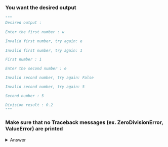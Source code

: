 ### You want the desired output
```py
"""
Desired output : 
    
Enter the first number : w

Invalid first number, try again: e
    
Invalid first number, try again: 1

First number : 1

Enter the second number : e

Invalid second number, try again: False

Invalid second number, try again: 5

Second number : 5

Division result : 0.2
"""
```

### Make sure that no Traceback messages (ex. ZeroDivisionError, ValueError) are printed

<details>
  <summary>Answer</summary>
  
  ```py
  a_input = "Enter the first number: "
  a = input(a_input)

  while type(a) != int:
      try:
          a = int(a)
      except ValueError:
          a = input("\nInvalid first number, try again: ")
    
  print(f"\nFirst number : {a}")

  b = input("\nEnter the second number: ")

  while type(b) != int:
      try:
          b = int(b)
      except ValueError:
          b = input("\nInvalid second number, try again: ")
            
  print(f"\nSecond number : {b}")

  try:    
      result = a/b

  except ZeroDivisionError:
      print("It is infinity, you tried to divide any number by 0")
    
  else:
      print(f"\nDivision result : {result}")
  ```
</details>
